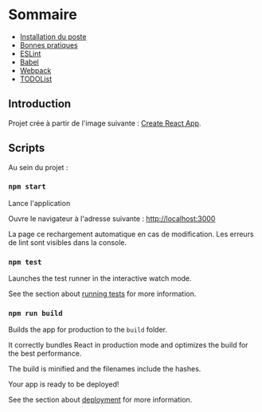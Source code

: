 # Sommaire

* [Installation du poste](/src/docs/installation)
* [Bonnes pratiques](/src/docs/bonnes-pratiques)
* [ESLint](/src/docs/eslint)
* [Babel](/src/docs/babel)
* [Webpack](/src/docs/webpack)
* [TODOList](/src/docs/TODO)

## Introduction

Projet crée à partir de l'image suivante : [Create React App](https://github.com/facebook/create-react-app).

## Scripts

Au sein du projet :

### `npm start`

Lance l'application

Ouvre le navigateur à l'adresse suivante : [http://localhost:3000](http://localhost:3000)

La page ce rechargement automatique en cas de modification.
Les erreurs de lint sont visibles dans la console.

### `npm test`

Launches the test runner in the interactive watch mode.

See the section about [running tests](https://facebook.github.io/create-react-app/docs/running-tests) for more information.

### `npm run build`

Builds the app for production to the `build` folder.

It correctly bundles React in production mode and optimizes the build for the best performance.

The build is minified and the filenames include the hashes.

Your app is ready to be deployed!

See the section about [deployment](https://facebook.github.io/create-react-app/docs/deployment) for more information.